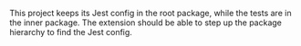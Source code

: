 This project keeps its Jest config in the root package, while the tests are in the inner package.
The extension should be able to step up the package hierarchy to find the Jest config.
